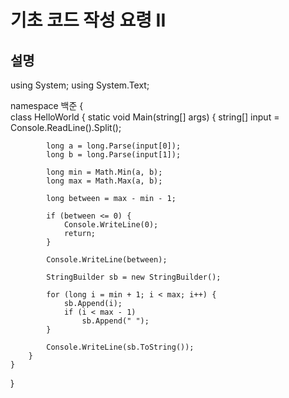 # 기초 코드 작성 요령 II

## 설명

using System;
using System.Text;

namespace 백준
{    
    class HelloWorld {
        static void Main(string[] args) {
            string[] input = Console.ReadLine().Split();

            long a = long.Parse(input[0]);
            long b = long.Parse(input[1]);

            long min = Math.Min(a, b);
            long max = Math.Max(a, b);

            long between = max - min - 1;

            if (between <= 0) {
                Console.WriteLine(0);
                return;
            }

            Console.WriteLine(between);

            StringBuilder sb = new StringBuilder();

            for (long i = min + 1; i < max; i++) {
                sb.Append(i);
                if (i < max - 1)
                    sb.Append(" ");
            }

            Console.WriteLine(sb.ToString());
        }
    }
}
